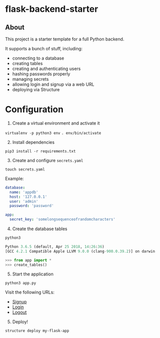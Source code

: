 # flask-backend-starter

## About

This project is a starter template for a full Python backend. 

It supports a bunch of stuff, including:
* connecting to a database
* creating tables
* creating and authenticating users
* hashing passwords properly
* managing secrets
* allowing login and signup via a web URL
* deploying via Structure

# Configuration
1. Create a virtual environment and activate it
	
`virtualenv -p python3 env`
`. env/bin/activate`

2. Install dependencies

`pip3 install -r requirements.txt`

3. Create and configure `secrets.yaml`

`touch secrets.yaml`

Example:

```yaml
database:
  name: 'appdb'
  host: '127.0.0.1'
  user: 'admin'
  password: 'password'

app:
  secret_key: 'somelongsequenceofrandomcharacters'
```

4. Create the database tables

```bash
python3
```

```python
Python 3.6.5 (default, Apr 25 2018, 14:26:36)
[GCC 4.2.1 Compatible Apple LLVM 9.0.0 (clang-900.0.39.2)] on darwin

>>> from app import *
>>> create_tables()
```

5. Start the application

`python3 app.py`

Visit the following URLs:
* [Signup](localhost:5000/signup)
* [Login](localhost:5000/login)
* [Logout](localhost:5000/logout)

5. Deploy!

`structure deploy my-flask-app`